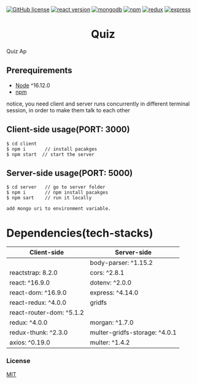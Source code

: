 [![GitHub license](https://img.shields.io/badge/license-MIT-blue.svg)](https://github.com/oba14/forms-MERN-stack/blob/master/LICENSE) [![react version](https://img.shields.io/badge/react-16.12-blue)](https://www.npmjs.com/package/react) [![mongodb](https://img.shields.io/badge/mongoDB-3.4.1-blue)](https://gist.github.com/nrollr/9f523ae17ecdbb50311980503409aeb3) [![npm](https://img.shields.io/npm/v/npm)](https://nodejs.org/en/download/package-manager/) [![redux](https://img.shields.io/badge/redux-4.04-blue)](https://www.npmjs.com/package/redux) [![express](https://img.shields.io/badge/express-4.17.1-blue)](https://www.npmjs.com/package/express)

<h1 align="center">
Quiz 
  </h1>
<p> 
Quiz Ap
</p>

## Prerequirements

- [Node](https://nodejs.org/en/download/) ^16.12.0
- [npm](https://nodejs.org/en/download/package-manager/)

notice, you need client and server runs concurrently in different terminal session, in order to make them talk to each other

## Client-side usage(PORT: 3000)

```terminal
$ cd client
$ npm i       // install pacakges
$ npm start  // start the server
```

## Server-side usage(PORT: 5000)

```terminal
$ cd server   // go to server folder
$ npm i       // npm install pacakges
$ npm sart    // run it locally

add mongo uri to environment variable.
```

# Dependencies(tech-stacks)

| Client-side              | Server-side                   |
| ------------------------ | ----------------------------- |
|                          | body-parser: ^1.15.2          |
| reactstrap: 8.2.0        | cors: ^2.8.1                  |
| react: ^16.9.0           | dotenv: ^2.0.0                |
| react-dom: ^16.9.0       | express: ^4.14.0              |
| react-redux: ^4.0.0      | gridfs                        |
| react-router-dom: ^5.1.2 |                               |
| redux: ^4.0.0            | morgan: ^1.7.0                |
| redux-thunk: ^2.3.0      | multer-gridfs-storage: ^4.0.1 |
| axios: ^0.19.0           | multer: ^1.4.2                |

### License

[MIT](https://github.com/oba14/forms-MERN-stack/blob/master/LICENSE)
